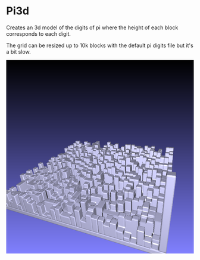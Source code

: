 # Pi3d

Creates an 3d model of the digits of pi where the height of each block corresponds to each digit.

The grid can be resized up to 10k blocks with the default pi digits file but it's a bit slow.

![Example Output](snapshot00.png)

